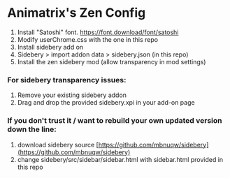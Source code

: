 # Animatrix's Zen Config

1. Install "Satoshi" font. https://font.download/font/satoshi
2. Modify userChrome.css with the one in this repo
3. Install sidebery add on
4. Sidebery > import addon data > sidebery.json (in this repo)
5. Install the zen sidebery mod (allow transparency in mod settings)

### For sidebery transparency issues:
1. Remove your existing sidebery addon
2. Drag and drop the provided sidebery.xpi in your add-on page

### If you don't trust it / want to rebuild your own updated version down the line:

1. download sidebery source [https://github.com/mbnuqw/sidebery](https://github.com/mbnuqw/sidebery)
2. change sidebery/src/sidebar/sidebar.html with sidebar.html provided in this repo
